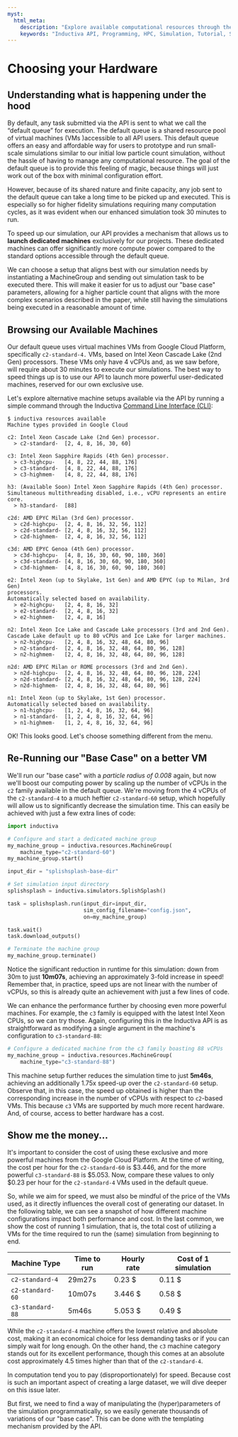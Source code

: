 ```yaml
---
myst:
  html_meta:
    description: "Explore available computational resources through the Inductiva API and learn how to choose more powerful hardware to run the 'base case'"
    keywords: "Inductiva API, Programming, HPC, Simulation, Tutorial, Synthetic Data Generation, Physics-ML, SPH"
---
```


# Choosing your Hardware

## Understanding what is happening under the hood

By default, any task submitted via the API is sent to what we call the “default queue” for execution. The default queue is a shared resource pool of virtual machines (VMs )accessible to all API users. This default queue offers an easy and affordable way for users to prototype and run small-scale simulations similar to our initial low particle count simulation, without the hassle of having to manage any computational resource. The goal of the default queue is to provide this feeling of magic, because things will just work out of the box with minimal configuration effort.

However, because of its shared nature and finite capacity, any job sent to the default queue can take a long time to be picked up and executed. This is especially so for higher fidelity simulations requiring many computation cycles, as it was evident when our enhanced simulation took 30 minutes to run.

To speed up our simulation, our API provides a mechanism that allows us to **launch dedicated machines** exclusively for our projects. These dedicated machines can offer significantly more compute power compared to the standard options accessible through the default queue.

We can choose a setup that aligns best with our simulation needs by instantiating a MachineGroup and sending out simulation task to be executed there. This will make it easier for us to adjust our "base case" parameters, allowing for a higher
particle count that aligns with the more complex scenarios described in the paper, while still having the simulations being executed in a reasonable amount of time.

## Browsing our Available Machines

Our default queue uses virtual machines VMs from Google Cloud Platform, specifically `c2-standard-4.` VMs, based on Intel Xeon Cascade Lake (2nd Gen) processors. These VMs only have 4 vCPUs and, as we saw before, will require about 30 minutes to execute our simulations. The best way to speed things up is to use our API to launch more powerful user-dedicated machines, reserved for our own exclusive use.

Let's explore alternative machine setups available via the API by running a simple command through the Inductiva [Command Line Interface (CLI)](https://docs.inductiva.ai/en/latest/cli/cli-overview.html):

```console
$ inductiva resources available
Machine types provided in Google Cloud

c2: Intel Xeon Cascade Lake (2nd Gen) processor.
  > c2-standard-  [2, 4, 8, 16, 30, 60]                         

c3: Intel Xeon Sapphire Rapids (4th Gen) processor.
  > c3-highcpu-   [4, 8, 22, 44, 88, 176]                       
  > c3-standard-  [4, 8, 22, 44, 88, 176]                       
  > c3-highmem-   [4, 8, 22, 44, 88, 176]                       

h3: (Available Soon) Intel Xeon Sapphire Rapids (4th Gen) processor.
Simultaneous multithreading disabled, i.e., vCPU represents an entire core.
  > h3-standard-  [88]                                          

c2d: AMD EPYC Milan (3rd Gen) processor.
  > c2d-highcpu-  [2, 4, 8, 16, 32, 56, 112]                    
  > c2d-standard- [2, 4, 8, 16, 32, 56, 112]                    
  > c2d-highmem-  [2, 4, 8, 16, 32, 56, 112]                    

c3d: AMD EPYC Genoa (4th Gen) processor.
  > c3d-highcpu-  [4, 8, 16, 30, 60, 90, 180, 360]              
  > c3d-standard- [4, 8, 16, 30, 60, 90, 180, 360]              
  > c3d-highmem-  [4, 8, 16, 30, 60, 90, 180, 360]              

e2: Intel Xeon (up to Skylake, 1st Gen) and AMD EPYC (up to Milan, 3rd Gen)
processors.
Automatically selected based on availability.
  > e2-highcpu-   [2, 4, 8, 16, 32]                             
  > e2-standard-  [2, 4, 8, 16, 32]                             
  > e2-highmem-   [2, 4, 8, 16]                                 

n2: Intel Xeon Ice Lake and Cascade Lake processors (3rd and 2nd Gen).
Cascade Lake default up to 80 vCPUs and Ice Lake for larger machines.
  > n2-highcpu-   [2, 4, 8, 16, 32, 48, 64, 80, 96]             
  > n2-standard-  [2, 4, 8, 16, 32, 48, 64, 80, 96, 128]        
  > n2-highmem-   [2, 4, 8, 16, 32, 48, 64, 80, 96, 128]        

n2d: AMD EPYC Milan or ROME processors (3rd and 2nd Gen).
  > n2d-highcpu-  [2, 4, 8, 16, 32, 48, 64, 80, 96, 128, 224]   
  > n2d-standard- [2, 4, 8, 16, 32, 48, 64, 80, 96, 128, 224]   
  > n2d-highmem-  [2, 4, 8, 16, 32, 48, 64, 80, 96]             

n1: Intel Xeon (up to Skylake, 1st Gen) processor.
Automatically selected based on availability.
  > n1-highcpu-   [1, 2, 4, 8, 16, 32, 64, 96]                  
  > n1-standard-  [1, 2, 4, 8, 16, 32, 64, 96]                  
  > n1-highmem-   [1, 2, 4, 8, 16, 32, 64, 96] 
```

OK! This looks good. Let's choose something different from the menu.

## Re-Running our "Base Case" on a better VM

We'll run our "base case" with a _particle radius of 0.008_ again, but now we'll boost our computing power by scaling up the number of vCPUs in the `c2` family available in the default queue. We're moving from the 4 vCPUs of the `c2-standard-4` to a much heftier `c2-standard-60` setup, which hopefully will allow us to significantly decrease the simulation time. This can easily be achieved with just a few extra lines of code:

```python
import inductiva

# Configure and start a dedicated machine group
my_machine_group = inductiva.resources.MachineGroup(
    machine_type="c2-standard-60")
my_machine_group.start()

input_dir = "splishsplash-base-dir"

# Set simulation input directory
splishsplash = inductiva.simulators.SplishSplash()

task = splishsplash.run(input_dir=input_dir,
                        sim_config_filename="config.json",
                        on=my_machine_group)

task.wait()
task.download_outputs()

# Terminate the machine group
my_machine_group.terminate()
```

Notice the significant reduction in runtime for this simulation: down from 30m to just **10m07s**, achieving an approximately 3-fold increase in speed! Remember that, in practice, speed ups are not linear with the number of vCPUs, so this is already quite an achievement with just a few lines of code.

We can enhance the performance further by choosing even more powerful machines. For example, the `c3` family is equipped with the latest Intel Xeon CPUs, so we can try those. Again, configuring this in the Inductiva API is as straightforward as modifying a single argument in the machine's configuration to `c3-standard-88`:

```python
# Configure a dedicated machine from the c3 family boasting 88 vCPUs
my_machine_group = inductiva.resources.MachineGroup(
    machine_type="c3-standard-88")
```

This machine setup further reduces the simulation time to just **5m46s**, achieving
an additionally 1.75x speed-up over the `c2-standard-60` setup. Observe that, in this case, the speed up obtained is higher than the corresponding increase in the number of vCPUs with respect to `c2`-based VMs. This because `c3` VMs are supported by much more recent hardware. And, of course, access to better hardware has a cost.

## Show me the money...

It's important to consider the cost of using these exclusive and more powerful machines from the Google Cloud Platform. At the time of writing, the cost per hour for the `c2-standard-60` is $3.446, and for the more powerful `c3-standard-88` is $5.053. Now, compare these values to only $0.23
per hour for the `c2-standard-4` VMs used in the default queue.

So, while we aim for speed, we must also be mindful of the price of the VMs used, as it directly influences the overall cost of generating our dataset. In the following table, we can see a snapshot of how different machine configurations impact both performance and cost. In the last common, we show the cost of running 1 simulation, that is, the total cost of utilizing a VMs for the time required to run the (same) simulation from beginning to end.

| Machine Type     | Time to run | Hourly rate | Cost of 1 simulation |
| ---------------- | ----------- | ----------- | -------------------- |
| `c2-standard-4`  | 29m27s      | 0.23 \$     | 0.11 \$              |
| `c2-standard-60` | 10m07s      | 3.446 \$    | 0.58 \$              |
| `c3-standard-88` | 5m46s       | 5.053 \$    | 0.49 \$              |

While the `c2-standard-4` machine offers the lowest relative and absolute cost, making it an economical choice for less demanding tasks or if you can simply wait for long enough. On the
other hand, the `c3` machine category stands out for its excellent performance, though
this comes at an absolute cost approximately 4.5 times higher than that of the `c2-standard-4`.

In computation tend you to pay (disproportionately) for speed. Because cost is such an important aspect of creating a large dataset, we will dive deeper on this issue later.

But first, we need to find a way of manipulating the (hyper)parameters of the
simulation programmatically, so we easily generate thousands of variations of our "base case". This can be done with the templating mechanism provided by the API.

